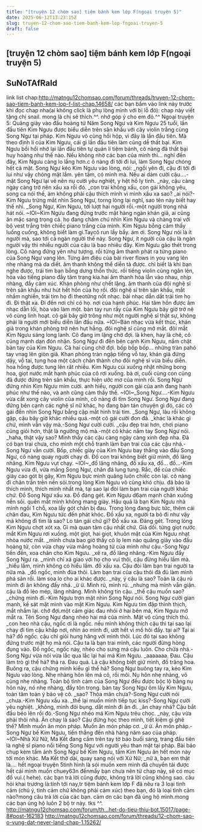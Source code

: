 ```yaml
---
title: "[truyện 12 chòm sao] tiệm bánh kem lớp F(ngoại truyện 5)"
date: 2025-06-12T13:23:15Z
slug: truyen-12-chom-sao-tiem-banh-kem-lop-fngoai-truyen-5
draft: false
---
```


## [truyện 12 chòm sao] tiệm bánh kem lớp F(ngoại truyện 5)

## SuNoTAfRaId

link list chap:http://matngu12chomsao.com/forum/threads/truyen-12-chom-sao-tiem-banh-kem-lop-f-list-chap.14658/
các bạn bấm vào link này trước khi đọc chap nha(ai không click là phụ lòng mình với bị lỗ đó):
chap này viết tặng chị snail. mong là chị sẽ thích.^^. nhớ góp ý cho em đó.^^
Ngoại truyện 5: Quăng giày vào đầu hoàng tử
Năm Song Ngư và Kim Ngưu 25 tuổi, lần đầu tiên Kim Ngưu được biểu diễn trên sân khấu với cây violin trắng cùng Song Ngư tại pháp. Kim Ngưu vô cùng hồi hộp, vì đây là lần đầu tiên. Mà theo định lí của Kim Ngưu, cái gì lần đầu tiên làm cũng dễ thất bại. Kim Ngưu bồi hồi nhớ lại lần đầu tiên tự quản lí tiệm bánh, cô nàng đã thất bại huy hoàng như thế nào. Nếu không nhờ các bạn của mình thì… nghĩ đến đây, Kim Ngưu càng lo lắng hơn.c ô nàng đi tới đi lui, làm Song Ngư chóng hết cả mặt. Song Ngư kéo Kim Ngưu vào lòng, nói:
_ngồi yên đi, cậu đi tới đi lui như vậy chóng mặt lắm. yên tâm, có mình mà. Nếu ai dám cười cậu….-mặt Song Ngư lại vẽ nên nụ cười yêu nghiệt, y hệt hồ ly tinh.
_này, cậu càng ngày càng trở nên xấu xa rồi đó.
_con trai không xấu, con gái không yêu, song ca nói thế, àm không phải cậu thích mình vì mình xấu xa sao?
_ai nói?-Kim Ngưu trừng mắt nhìn Song Ngư, torng lòng lại nghĩ, sao tên này biết hay thế nhỉ.
_Song Ngư, Kim Ngưu, tới lượt hai người rồi.-một người trong nhà hát nói.
~IOI~Kim Ngưu đang đứng trước mặt hàng ngàn khán giả, ai cũng ăn mặc sang trọng cả. họ đang chăm chú nhìn Kim Ngưu và chàng trai với bộ vest trắng trên chiếc piano trắng của mình. Kim Ngưu bỗng cảm thấy luống cuống, không biết làm gì.Taycô run lẩy bẩy. ám ơi. Song Ngư nói là ít người mà, sao tới cả ngàn người thế này. Song Ngư, ít người của cậu là ngàn người vậy thì nhiều người của cậu là bao nhiêu đây. Kim Ngưu gào thét trong lòng. Cô nàng đứng yên như tượng. rồi từng âm thanh phát ra từng piano của Song Ngư vang lên. Từng âm điệu của bài river flows in you vang lên nhẹ nhàng mà da diết. âm thanh không thể diễn tả được. chỉ biết là khi bạn nghe được, trái tim bạn bỗng dưng thổn thức. rồi tiếng violin cũng ngân lên, hòa vào tiếng piano đầy tâm trạng kia.hai âm thanh hòa lẫn vào nhau, nhịp nhàng, đầy cảm xúc. Khán phòng như chết lặng. âm thanh của đôi nghệ sĩ trên sân khấu như hút hết hồn của họ rồi. đôi nghệ sĩ trên sân khấu, mắt nhắm nghiền, trái tim họ đi theotừng nốt nhạc. bài nhạc dẫn dắt trái tim họ đi. Đi thật xa. Đi đến nơi chỉ có họ. nơi của hạnh phúc. Hai tâm hồn được âm nhạc dẫn lối, hòa vào làm một. bàn tay run rẩy của Kim Ngưu bây giờ trở nê vô cùng linh hoạt. cô gái bây giờ trông như một người nghệ sĩ thật sự, không phải là người mới biểu diễn lần đầu nữa.
~IOI~Bản nhạc vừa kết thúc, khán giả trong khán phòng trở nên hụt hẫng. đôi nghệ sĩ cũng mở mắt. đôi mắt Kim Ngưu sáng long lanh. Cô đang im lặng chờ đợi. là khen, hay là chê, cô cũng mạnh dạn đón nhận. Song Ngư đi đến bên cạnh Kim Ngưu, nắm chặt bàn tay của Kim Ngưu. Cả hai cùng chờ đợi. bốp bốp bốp… những tràn pahó tay vnag lên giòn giã. Khan phòng tràn ngập tiếng vỗ tay, khán giả đứng dậy, vỗ tai, tung hoa một cách chân thành cho đôi nghệ sĩ vừa biểu diễn. hoa hồng được tung lên rât nhiều. Kim Ngưu cúi xuống nhặt những bong hoa, giọt nước mắt hạnh phúc của cô rơi xuống. bà ơi, cuối cùng con cũng đã được đứng trên sân khấu, thực hiện ước mơ của mình rồi. Song Ngư đứng nhìn Kim Ngưu mỉm cười. anh hiểu, người con gái của anh đang hạnh phúc như thế nào, và anh cũng cảm thấy thế.
~IOI~_Song Ngư….-Kim Ngưu vừa cất xong cây violin của mình, cô nàng đi tìm Song Ngư.
Song Ngư đang đứng bên cạnh các nghệ sĩ nữ khác, họ đang bàn tán chuyện gì đó, các cô gái đền nhìn Song Ngư bằng cặp mắt hình trái tim.
_Song Ngư, lâu rồi không gặp, cậu bây giờ khác nhiều quá.-một cô gái cười đon đả.
_khác là khác gì chứ, mình vẫn vậy mà.-Song Ngư cười cười.
_cậu đẹp trai hơn, chơi piano cũng giỏi hơn, thật là ngưỡng mộ mà.-một cô khác nắm tay Song Ngư nói.
_haha, thật vậy sao? Mình thấy các cậu càng ngày càng xinh đẹp nha. Đã có bạn trai chưa, cho mình một chỗ tranh làm bạn trai của các cậu nhá.-Song Ngư vẫn cười.
Bốp, chiếc giày của Kim Ngưu bay thẳng vào đầu Song Ngư, cô nàng quay người chạy đi. Đồ con trai không biết giữ mình, đồ lăng nhăng. Kim Ngưu vụt chạy.
~IOI~_đồ lăng nhăng, đồ xấu xa, đồ… đồ…-Kim Ngưu vừa đi, vừa mắng Song Ngư, chân đá lung tung.
Rắc, đế của chiếc giày cao gót bị gãy, Kim Ngưu bực mình quăng luôn chiếc còn lại. cô nàng đi chân trần trên nền sỏi.trong lòng Kim Ngưu vô cùng khó chịu. đã bảo là thích mình, thích mình nhất mà, tại sao lại đòi làm bạn trai của người khác chứ. Đồ Song Ngư xấu xa. Đồ đáng gét. Kim Ngưu d6ạm mạnh chân xuống nền sỏi. quên mất mình không mang giày. Hậu quả là bạn Kim Ngưu nhà mình ngồi 1 chỗ, xoa lấy gót chân bị đau. Trong lòng đang bực tức, thêm cái chân đau, Kim Ngưu tức đến phát khóc. Đồ xấu xa, người ta bỏ đi như vậy mà không đi tìm là sao? Lo tán gái chứ gì? Đồ xấu xa. Đáng gét. Trong lòng Kim Ngưu chợt xót xa. Gì mà quan tâm cậu nhất chứ. Giả dối. từng giọt nước mắt Kim Ngưu rơi xuống. một giọt, hai giọt, khuôn mặt của Kim Ngưu nhạt nhòa nước mắt.
_mình chưa bao giờ thấy cô lọ lem nào quăng giày vào đầu hoàng tử, còn vừa chạy vừa mắng hoàng tử của mình như cậu.-Song Ngư tiến đến, xoa chân cho Kim Ngưu.
_xê ra, đồ lăng nhăng.-Kim Ngưu đẩy Song Ngư ra.
_mình chỉ xả giao với họ cho vui thôi, cậu đừng hiểu lầm mà.
_hiểu lầm, mình không có hiểu lầm. đồ xấu xa. Cậu đòi làm bạn trai người ta nữa mà.
_đồ ngốc, mình đùa thôi. Làm bạn trai của cậu thôi đã đủ làm mình phá sản rồi. làm soa lo cho ai khác được.
_này, ý cậu là sao? Toàn là cậu rủ mình đi ăn không đấy nhá.
_ừ ừ. Mình rủ, mình rủ.
_nhưng mà mình vẫn giận. cậu là đồ lẻo mép, lăng nhăng. Mình không tin cậu.
_thế cậu muốn sao?
_chứng minh đi.-Kim Ngưu trợn mặt nhìn Song Ngư nói.
Song Ngư cười gian manh, kề sát mặt mình vào mặt Kim Ngưu. Kim Ngưu tim đập thình thịch, mắt nhắm lại. chờ đợi.một cảm giác đau nhói ở hai bên má, Kim Ngưu mở mắt ra. Tên Song Ngư đang nhéo hai má của mình. Mặt vô cùng thích thú.
_con heo nhà cậu, ngốc ơi là ngốc. nếu mình không thích cậu thì tại sao lại chạy đi tìm cậu khắp nơi, nhìn áo mình đi, ướt hết vì mồ hôi đấy. tại ai? Tại ai hả? đồ ngốc. cậu chỉ giỏi hung hăng với mình thôi. Lúc đó tại sao không đứng trước mặt họ mà nói. Cậu ta là bạn trai mình, các người đừng hòng đụng vào. Đồ ngốc, ngốc này, nhéo cho sưng má cậu luôn. Cho chừa nhá.-Song Ngư vừa nói vừa lắc qua lắc lại hai má Kim Ngưu.
_aaaaaaa. Đau. Cậu làm trò gì thế hả? thả ra. Đau quá. Là cậu không biết giữ mình, đồ trăng hoa. Buông ra, cậu chứng minh kiểu gì thế hả?
Song Ngư buông tay ra, kéo Kim Ngưu vào lòng. Nhẹ nhàng hôn lên má cô, rồi môi. Nụ hôn nhẹ nhàng, vô cùng nhẹ nhàng. Toàn bộ tình cảm của Song Ngư đều được bộc lộ bằng nụ hôn này, nó nhẹ nhàng, đầy tôn trọng. bàn tay Song Ngư ôm lấy Kim Ngưu, toàn tâm toàn ý bảo vệ cô.
_sao? Thỏa mãn chưa?-Song Ngư cười nói
_chưa.-Kim Ngưu xấu xa.
_thế lại muốn mình tiếp tục kiss?-Song Ngư cười yêu nghiệt.
_không, mình đói bụng. dắt mình đi ăn đi.
_ăn chay nhá? Cậu bắt đầu béo lên rồi đó.-Song Ngư nhéo má Kim Ngưu trêu chọc.
_này, cậu vừa phải thôi nhá. Ăn chay là sao? Cậu đừng học theo mình, tiết kiệm gì ghê thế? Mình muốn ăn món pháp. Muốn ăn món pháp cơ.
_ừ ừ. Ăn món pháp.-Song Ngư bế Kim Ngưu, tiến thẳng đến nhà hàng năm sao của pháp.
~IOI~Nhà Xử Nữ, Ma Kết đang cầm trên tay tờ báo buổi sáng, trang đầu tiên là nghệ sĩ piano nổi tiếng Song Ngư với người yêu than mặt tại pháp. Bài báo chụp kèm tấm ảnh Song Ngư bế Kim Ngưu, tấm Kim Ngưu ăn hết món này tới món khác. Ma Kết thở dài, quay sang nói với Xử Nữ;
_nữ à, bạn em thật là….
hết ngoại truyện 5tình hình là sói muốn xem mình đã chuyển tải được hết cái mình muốn chuey63n đếnmấy bạn chưa nên từ chap này, sẽ có mục đố vui.( hehe). các bạn trả lời cũng được, không trả lời cũng không sao. câu hỏi khai trương là:tính tới nay,tr tiệm bánh kem lớp F đã nêu ra 3 loại tình cảm (chú ý, tình cảm chứ không phải cảm xúc) theo bạn, đó là loại tình cảm nào?mong câu trả lời của các bạn. cảm ơn các bạn đã ủng hộ mình.mong các bạn ủng hộ luôn 2 bộ tr này. tks ^^.
http://matngu12chomsao.com/forum/th...het-do-tieu-thiu-bot.15017/page-8#post-162183
http://matngu12chomsao.com/forum/threads/12-chom-sao-o-vung-dat-never-land-chap-1.15262/